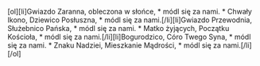 [ol][li]Gwiazdo Zaranna, obleczona w słońce, * módl się za nami. * Chwały Ikono, Dziewico Posłuszna, * módl się za nami.[/li][li]Gwiazdo Przewodnia, Służebnico Pańska, * módl się za nami. * Matko żyjących, Początku Kościoła, * módl się za nami.[/li][li]Bogurodzico, Córo Twego Syna, * módl się za nami. * Znaku Nadziei, Mieszkanie Mądrości, * módl się za nami.[/li][/ol]